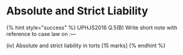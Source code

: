 # Absolute and Strict Liability

{% hint style="success" %}
UPHJS2016 Q.5\(B\) Write short note with reference to case law on :— 

\(iv\) Absolute and strict liability in torts \[15 marks\]
{% endhint %}

